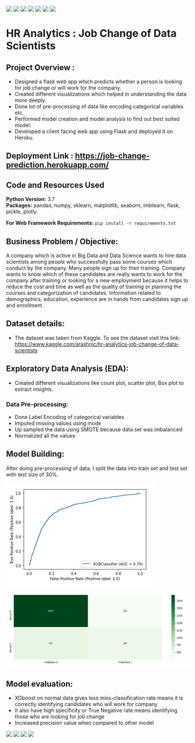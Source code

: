 ![](https://img.shields.io/github/followers/alokthakur93?label=Follow%40alokthakur93&style=social)
![](https://img.shields.io/github/forks/alokthakur93/HR-Analytics?label=Fork&style=social)
![](https://img.shields.io/github/stars/alokthakur93/HR-Analytics?style=social)
![](https://img.shields.io/github/watchers/alokthakur93/HR-Analytics?style=social)
![](https://img.shields.io/github/issues/alokthakur93/HR-Analytics)
![](https://img.shields.io/github/repo-size/alokthakur93/HR-Analytics)
![](https://img.shields.io/github/languages/code-size/alokthakur93/HR-Analytics)

# HR Analytics : Job Change of Data Scientists

## Project Overview : 
* Designed a flask web app which predicts whether a person is looking for job change or will work for the company.
* Created different visualizations which helped in understanding the data more deeply.
* Done lot of pre-processing of data like encoding categorical variables etc.
* Performed model creation and model analysis to find out best suited model.
* Developed a client facing web app using Flask and deployed it on Heroku.

## Deployment Link : https://job-change-prediction.herokuapp.com/

## Code and Resources Used 
**Python Version:** 3.7  
**Packages:** pandas, numpy, sklearn, matplotlib, seaborn, imblearn, flask, pickle, plotly.

**For Web Framework Requirements:**  ```pip install -r requirements.txt```  

## Business Problem / Objective:
A company which is active in Big Data and Data Science wants to hire data scientists among people who successfully pass some courses which conduct by the company. Many people sign up for their training. Company wants to know which of these candidates are really wants to work for the company after training or looking for a new employment because it helps to reduce the cost and time as well as the quality of training or planning the courses and categorization of candidates. Information related to demographics, education, experience are in hands from candidates sign up and enrollment.

## Dataset details:
* The dataset was taken from Kaggle. To see the dataset visit this link: https://www.kaggle.com/arashnic/hr-analytics-job-change-of-data-scientists

## Exploratory Data Analysis (EDA):
* Created different visualizations like count plot, scatter plot, Box plot to extract insights.

### Data Pre-processing:
* Done Label Encoding of categorical variables
* Imputed missing values using mode
* Up sampled the data using SMOTE because data set was imbalanced
* Normalized all the values

## Model Building:

After doing pre-processing of data, I split the data into train set and test set with test size of 30%.

![curve](https://raw.githubusercontent.com/alokthakur93/HR-Analytics/main/AUC_curve.PNG)

![cm](https://raw.githubusercontent.com/alokthakur93/HR-Analytics/main/heat%20map.PNG)

## Model evaluation:
* XGboost on normal data gives less miss-classification rate means it is correctly identifying candidates who will work for company
* It also have high specificity or True Negative rate means identifying those who are looking for job change
* Increased precision value when compared to other model


![](https://forthebadge.com/images/badges/made-with-python.svg)
 [<img target="_blank" src="https://flask.palletsprojects.com/en/1.1.x/_images/flask-logo.png" width=170>](https://flask.palletsprojects.com/en/1.1.x/) [<img target="_blank" src="https://number1.co.za/wp-content/uploads/2017/10/gunicorn_logo-300x85.png" width=280>](https://gunicorn.org)
 ![](https://miro.medium.com/max/732/1*4krsnV59DxyWBFCtbUmUiw.jpeg)
